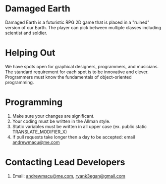 Damaged Earth
=

Damaged Earth is a futuristic RPG 2D game that is placed in a "ruined" version of our Earth. The player can pick
between multiple classes including scientist and soldier.

Helping Out
=

We have spots open for graphical designers, programmers, and musicians. The standard requirement for each spot is
to be innovative and clever. Programmers must know the fundamentals of object-oriented programming.

Programming
=

1. Make sure your changes are significant.
2. Your coding must be written in the Allman style.
3. Static variables must be written in all upper case (ex. public static TRANSLATE_MODIFIER_X)
4. If pull requests take longer then a day to be accepted: email andrewmacu@me.com

Contacting Lead Developers
=

1. Email: andrewmacu@me.com, ryank3egan@gmail.com
